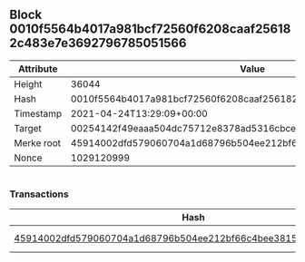 ## Block 0010f5564b4017a981bcf72560f6208caaf256182c483e7e3692796785051566

Attribute | Value
--- | ---
Height | 36044
Hash | 0010f5564b4017a981bcf72560f6208caaf256182c483e7e3692796785051566
Timestamp | 2021-04-24T13:29:09+00:00
Target | 00254142f49eaaa504dc75712e8378ad5316cbcead634704b3734b6271167cc4
Merke root | 45914002dfd579060704a1d68796b504ee212bf66c4bee3815f9f752642cc5b5
Nonce | 1029120999

```

```

### Transactions

Hash | Amount
--- | ---
[45914002dfd579060704a1d68796b504ee212bf66c4bee3815f9f752642cc5b5](45914002dfd579060704a1d68796b504ee212bf66c4bee3815f9f752642cc5b5.md) | 10.00000000 SKEPTI 
